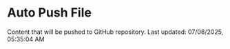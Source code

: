 # Auto Push File

Content that will be pushed to GitHub repository.
Last updated: 07/08/2025, 05:35:04 AM